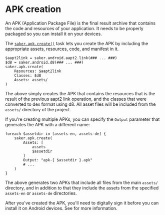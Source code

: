 # APK creation

An APK (Application Package File) is the final result archive that contains the code and resources of your application. It needs to be properly packaged so you can install it on your devices.

The [`saker.apk.create()`](/taskdoc/saker.apk.create.html) task lets you create the APK by including the appropriate assets, resources, code, and manifest in it.

```sakerscript
$aapt2link = saker.android.aapt2.link(### ... ###)
$d8 = saker.android.d8(### ... ###)
saker.apk.create(
	Resources: $aapt2link
	Classes: $d8
	Assets: assets/
)
```

The above simply creates the APK that contains the resources that is the result of the previous aapt2 link operation, and the classes that were converted to dex format using d8. All asset files will be included from the `assets/` directory of the project.

If you're creating multiple APKs, you can specify the `Output` parameter that generates the APK with a different name:

```sakerscript
foreach $assetdir in [assets-en, assets-de] {
	saker.apk.create(
		Assets: [
			assets
			$assetdir
		]
		Output: "apk-{ $assetdir }.apk"
		# ...
	)
}
```

The above generates two APKs that include all files from the main `assets/` directory, and in addition to that they include the assets from the specified `assets-en` or `assets-de` directories.

After you've created the APK, you'll need to digitally sign it before you can install it on Android devices. See [](apksigning.md) for more information.